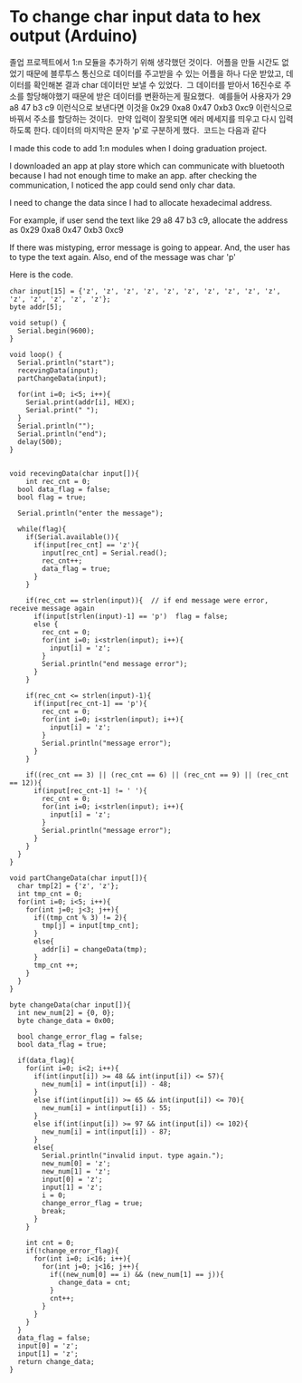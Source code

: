 # To change char input data to hex output (Arduino)

졸업 프로젝트에서 1:n 모듈을 추가하기 위해 생각했던 것이다.
​
어플을 만들 시간도 없었기 때문에 블루투스 통신으로 데이터를 주고받을 수 있는 어플을 하나 다운 받았고, 데이터를 확인해본 결과 char 데이터만 보낼 수 있었다.
​
그 데이터를 받아서 16진수로 주소를 할당해야했기 때문에 받은 데이터를 변환하는게 필요했다.
​
예를들어 사용자가 29 a8 47 b3 c9 이런식으로 보낸다면 이것을 0x29 0xa8 0x47 0xb3 0xc9 이런식으로 바꿔서 주소를 할당하는 것이다.
​
만약 입력이 잘못되면 에러 메세지를 띄우고 다시 입력하도록 한다. 데이터의 마지막은 문자 'p'로 구분하게 했다.
​
코드는 다음과 같다



I made this code to add 1:n modules when I doing graduation project.

I downloaded an app at play store which can communicate with bluetooth because I had not enough time to make an app. after checking the communication, I noticed the app could send only char data.

I need to change the data since I had to allocate hexadecimal address.

For example, if user send the text like 29 a8 47 b3 c9, allocate the address as 0x29 0xa8 0x47 0xb3 0xc9

If there was mistyping, error message is going to appear. And, the user has to type the text again. Also, end of the message was char 'p'

Here is the code.



    char input[15] = {'z', 'z', 'z', 'z', 'z', 'z', 'z', 'z', 'z', 'z', 'z', 'z', 'z', 'z', 'z'};
    byte addr[5];
    
    void setup() {
      Serial.begin(9600);
    }

    void loop() {
      Serial.println("start");
      recevingData(input);
      partChangeData(input);
  
      for(int i=0; i<5; i++){
        Serial.print(addr[i], HEX);
        Serial.print(" ");
      }
      Serial.println("");
      Serial.println("end");
      delay(500);
    }


    void recevingData(char input[]){
        int rec_cnt = 0;
      bool data_flag = false;
      bool flag = true;

      Serial.println("enter the message");
      
      while(flag){    
        if(Serial.available()){
          if(input[rec_cnt] == 'z'){
            input[rec_cnt] = Serial.read();
            rec_cnt++;
            data_flag = true;
          }      
        }
        
        if(rec_cnt == strlen(input)){  // if end message were error,     receive message again
          if(input[strlen(input)-1] == 'p')  flag = false;
          else {
            rec_cnt = 0;
            for(int i=0; i<strlen(input); i++){
              input[i] = 'z';
            }
            Serial.println("end message error");
          }
        }
        
        if(rec_cnt <= strlen(input)-1){
          if(input[rec_cnt-1] == 'p'){
            rec_cnt = 0;
            for(int i=0; i<strlen(input); i++){
              input[i] = 'z';
            }
            Serial.println("message error");
          }
        }
    
        if((rec_cnt == 3) || (rec_cnt == 6) || (rec_cnt == 9) || (rec_cnt == 12)){
          if(input[rec_cnt-1] != ' '){
            rec_cnt = 0;
            for(int i=0; i<strlen(input); i++){
              input[i] = 'z';
            }
            Serial.println("message error");
          }
        }
      }
    }

    void partChangeData(char input[]){
      char tmp[2] = {'z', 'z'};
      int tmp_cnt = 0;
      for(int i=0; i<5; i++){
        for(int j=0; j<3; j++){
          if((tmp_cnt % 3) != 2){
            tmp[j] = input[tmp_cnt];
          }
          else{
            addr[i] = changeData(tmp);
          }
          tmp_cnt ++;
        }
      }
    }

    byte changeData(char input[]){
      int new_num[2] = {0, 0};
      byte change_data = 0x00;
    
      bool change_error_flag = false;
      bool data_flag = true;
    
      if(data_flag){
        for(int i=0; i<2; i++){
          if(int(input[i]) >= 48 && int(input[i]) <= 57){
            new_num[i] = int(input[i]) - 48;
          }
          else if(int(input[i]) >= 65 && int(input[i]) <= 70){
            new_num[i] = int(input[i]) - 55;
          }
          else if(int(input[i]) >= 97 && int(input[i]) <= 102){
            new_num[i] = int(input[i]) - 87;
          }
          else{
            Serial.println("invalid input. type again.");
            new_num[0] = 'z';
            new_num[1] = 'z';
            input[0] = 'z';
            input[1] = 'z';
            i = 0;
            change_error_flag = true;
            break;
          }
        }
      
        int cnt = 0;
        if(!change_error_flag){
          for(int i=0; i<16; i++){
            for(int j=0; j<16; j++){
              if((new_num[0] == i) && (new_num[1] == j)){
                change_data = cnt;
              }
              cnt++;
            }
          }
        }
      }
      data_flag = false;
      input[0] = 'z';
      input[1] = 'z';
      return change_data;
    }